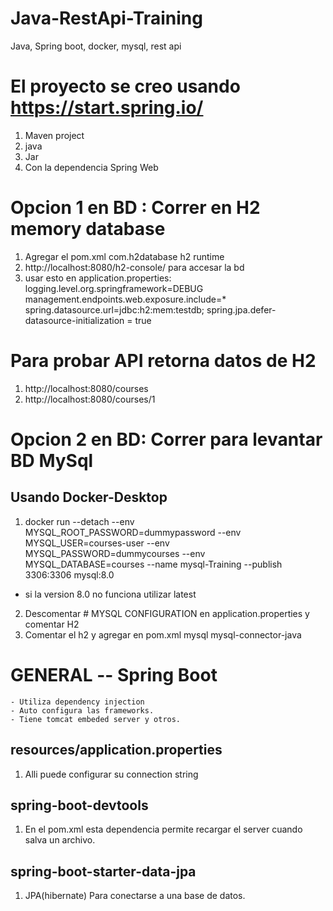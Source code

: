 # Java-RestApi-Training
Java, Spring boot, docker, mysql, rest api

# El proyecto se creo usando https://start.spring.io/ 
1. Maven project
2. java
3. Jar
4. Con la dependencia Spring Web


# Opcion 1 en BD : Correr en H2 memory database
1. Agregar el pom.xml
   <dependency>
   <groupId>com.h2database</groupId>
   <artifactId>h2</artifactId>
   <scope>runtime</scope>
   </dependency>
2. http://localhost:8080/h2-console/ para accesar la bd
3. usar esto en application.properties: 
   logging.level.org.springframework=DEBUG
   management.endpoints.web.exposure.include=*
   spring.datasource.url=jdbc:h2:mem:testdb;
   spring.jpa.defer-datasource-initialization = true
# Para probar API retorna datos de H2
1. http://localhost:8080/courses
2. http://localhost:8080/courses/1





# Opcion 2 en BD: Correr para levantar BD MySql

## Usando Docker-Desktop
1. docker run --detach --env MYSQL_ROOT_PASSWORD=dummypassword --env MYSQL_USER=courses-user --env MYSQL_PASSWORD=dummycourses	--env MYSQL_DATABASE=courses --name mysql-Training --publish 3306:3306 mysql:8.0
- si la version 8.0 no funciona utilizar latest
2. Descomentar # MYSQL CONFIGURATION en application.properties y comentar H2
3. Comentar el h2 y agregar en pom.xml
   <dependency>
   <groupId>mysql</groupId>
   <artifactId>mysql-connector-java</artifactId>
   </dependency>




# GENERAL -- Spring Boot
    - Utiliza dependency injection
    - Auto configura las frameworks.
    - Tiene tomcat embeded server y otros.
## resources/application.properties
1. Alli puede configurar su connection string

## spring-boot-devtools
1. En el pom.xml esta dependencia permite recargar el server cuando salva un archivo.

## spring-boot-starter-data-jpa
1. JPA(hibernate) Para conectarse a una base de datos.

